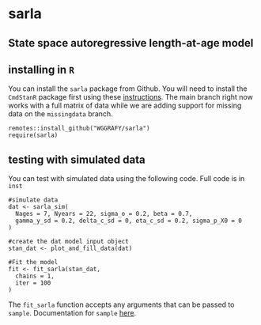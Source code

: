 # sarla
State space autoregressive length-at-age model
---

## installing in `R`
You can install the `sarla` package from Github. You will need to install the `CmdStanR` package first using these [instructions](https://mc-stan.org/cmdstanr/). The main branch right now works with a full matrix of data while we are adding support for missing data on the `missingdata` branch.

```{r}
remotes::install_github("WGGRAFY/sarla")
require(sarla)
```

## testing with simulated data
You can test with simulated data using the following code. Full code is in `inst`

```{r}
#simulate data
dat <- sarla_sim(
  Nages = 7, Nyears = 22, sigma_o = 0.2, beta = 0.7,
  gamma_y_sd = 0.2, delta_c_sd = 0, eta_c_sd = 0.2, sigma_p_X0 = 0
)

#create the dat model input object
stan_dat <- plot_and_fill_data(dat)

#Fit the model
fit <- fit_sarla(stan_dat,
  chains = 1,
  iter = 100
)
```

The `fit_sarla` function accepts any arguments that can be passed to `sample`. Documentation for `sample` [here](https://mc-stan.org/cmdstanr/reference/model-method-sample.html).
